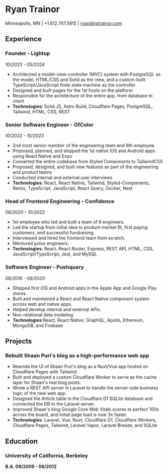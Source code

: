 # Ryan Trainor

Minneapolis, MN | +1.612.747.5815 | <ryan@rptrainor.com>

## Experience

### Founder - Lightup

*10/2023 - 05/2024*

- Architected a model-view-controller (MVC) system with PostgreSQL as the model, HTML/CSS and Solid as the view, and a custom-built TypeScript/JavaScript finite state machine as the controller
- Designed and built pages for the 1st hosts on the platform
- Responsible for the architecture of the entire app, from database to client
- **Technologies**: Solid.JS, Astro Build, Cloudflare Pages, PostgreSQL, Tailwind, HTML, CSS, REST

### Senior Software Engineer - OfColor

*10/2022 - 10/2023*

- 2nd most senior member of the engineering team and 8th employee
- Proposed, planned, and shipped the 1st native iOS and Android apps using React Native and Expo
- Converted the entire codebase from Styled Components to TailwindCSS
- Proposed, designed, and built new features as part of the engineering and product teams
- Conducted internal and external user interviews
- **Technologies**: React, React Native, Tailwind, Styled-Components, Remix, TypeScript, JavaScript, React Query, Docker, Nest

### Head of Frontend Engineering - Confidence

*08/2020 - 10/2022*

- 1st employee who led and built a team of 8 engineers.
- Led the startup from initial idea to product-market fit, first paying customers, and successful fundraising.
- Interviewed and hired the frontend team from scratch.
- Mentored junior engineers.
- **Technologies**: React, React Router, Express, REST API, HTML, CSS, JavaScript/TypeScript, Jest, and MySQL

### Software Engineer - Pushquery

*08/2016 - 08/2020*

- Shipped first iOS and Android apps in the Apple App and Google Play stores.
- Built and maintained a React and React Native component system across web and native apps.
- Helped develop internal and external APIs.
- Non-relational data modeling
- **Technologies**:React, React Native, GraphQL, Apollo, Ethereum, MongoDB, and Firebase

## Projects

### Rebuilt Shaan Puri's blog as a high-performance web app

- Rewrote the UI of Shaan Puri's blog as a Nuxt/Vue app hosted on Cloudflare Pages with Tailwind.
- Built and deployed a custom Cloudflare Worker to serve as the cache layer for Shaan's real blog posts.
- Wrote a REST API server in Laravel to handle the server-side business logic of the new web app.
- Designed the Article table in the Cloudflare D1 SQLite database and connected the DB to the Laravel server.
- Improved Shaan's blog Google Core Web Vitals scores to perfect 100s across the board, and initial page load is now 3x faster.
- **Technologies**: Laravel, Vue, Nuxt, Cloudflare D1, Cloudflare Workers, Cloudflare Pages, Tailwind, Laravel Vapor, Laravel Breeze, and SQLite

## Education

### University of California, Berkeley

**B.A. 09/2009 - 06/2012**
